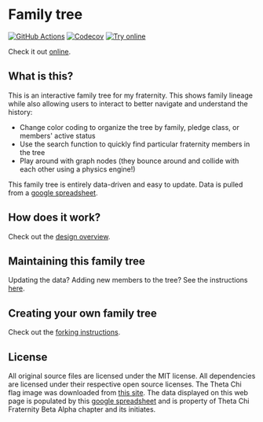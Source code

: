 # Family tree

[![GitHub Actions][Actions badge]][GitHub Workflow]
[![Codecov][Codecov badge]][Codecov link]
[![Try online](https://img.shields.io/badge/try_it-online!-yellow.svg?style=flat-square)][GitHub Pages]

Check it out [online][GitHub Pages].

## What is this?

This is an interactive family tree for my fraternity. This shows family lineage
while also allowing users to interact to better navigate and understand the
history:

 * Change color coding to organize the tree by family, pledge class, or members'
   active status
 * Use the search function to quickly find particular fraternity members in the
   tree
 * Play around with graph nodes (they bounce around and collide with each other
   using a physics engine!)

This family tree is entirely data-driven and easy to update. Data is pulled from
a [google spreadsheet].

## How does it work?

Check out the [design overview](https://github.com/ilysamarie/family-tree/wiki/Design).

## Maintaining this family tree

Updating the data? Adding new members to the tree? See the instructions
[here](https://github.com/ilysamarie/family-tree/wiki/Updating-data-(adding-new-members)).

## Creating your own family tree

Check out the [forking
instructions](https://github.com/ilysamarie/family-tree/wiki/Forking-instructions).

## License

All original source files are licensed under the MIT license. All dependencies
are licensed under their respective open source licenses. The Theta Chi flag
image was downloaded from [this
site](https://upload.wikimedia.org/wikipedia/en/d/df/OX_Flag.png). The data
displayed on this web page is populated by this [google spreadsheet] and is
property of Theta Chi Fraternity Beta Alpha chapter and its initiates.

<!--
  Forking instructions: if you are forking this project for your own
  fraternity, you will need to change these links to point to the right data for
  your project:
-->

[Actions badge]: https://img.shields.io/github/actions/workflow/status/ilysamarie/family-tree/main.yml?style=flat-square&logo=github
[GitHub Workflow]: https://github.com/ilysamarie/family-tree/actions/workflows/main.yml
[GitHub Pages]: https://ilysamarie.github.io/family-tree
[Codecov badge]: https://img.shields.io/codecov/c/github/ilysamarie/family-tree/main.svg?style=flat-square&label=coverage
[Codecov link]: https://codecov.io/gh/ilysamarie/family-tree
[google spreadsheet]: https://docs.google.com/spreadsheets/d/1h6dVJKtETWX3Kr9PT6EaLu0gGavdi8Gnj4IlX155pfY/edit?usp=sharing
